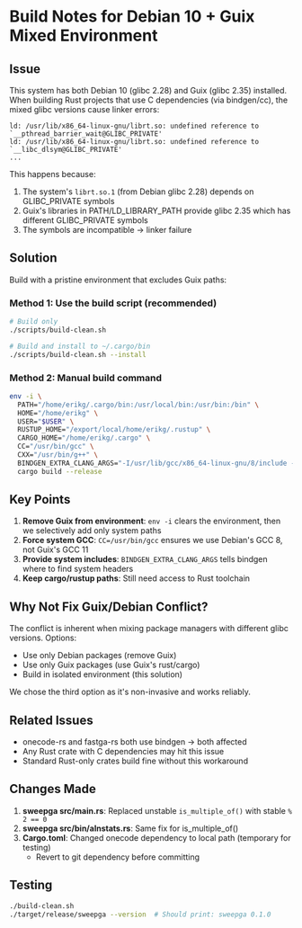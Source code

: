 # Build Notes for Debian 10 + Guix Mixed Environment

## Issue

This system has both Debian 10 (glibc 2.28) and Guix (glibc 2.35) installed. When building Rust projects that use C dependencies (via bindgen/cc), the mixed glibc versions cause linker errors:

```
ld: /usr/lib/x86_64-linux-gnu/librt.so: undefined reference to `__pthread_barrier_wait@GLIBC_PRIVATE'
ld: /usr/lib/x86_64-linux-gnu/librt.so: undefined reference to `__libc_dlsym@GLIBC_PRIVATE'
...
```

This happens because:
1. The system's `librt.so.1` (from Debian glibc 2.28) depends on GLIBC_PRIVATE symbols
2. Guix's libraries in PATH/LD_LIBRARY_PATH provide glibc 2.35 which has different GLIBC_PRIVATE symbols
3. The symbols are incompatible → linker failure

## Solution

Build with a pristine environment that excludes Guix paths:

### Method 1: Use the build script (recommended)

```bash
# Build only
./scripts/build-clean.sh

# Build and install to ~/.cargo/bin
./scripts/build-clean.sh --install
```

### Method 2: Manual build command

```bash
env -i \
  PATH="/home/erikg/.cargo/bin:/usr/local/bin:/usr/bin:/bin" \
  HOME="/home/erikg" \
  USER="$USER" \
  RUSTUP_HOME="/export/local/home/erikg/.rustup" \
  CARGO_HOME="/home/erikg/.cargo" \
  CC="/usr/bin/gcc" \
  CXX="/usr/bin/g++" \
  BINDGEN_EXTRA_CLANG_ARGS="-I/usr/lib/gcc/x86_64-linux-gnu/8/include -I/usr/local/include -I/usr/lib/gcc/x86_64-linux-gnu/8/include-fixed -I/usr/include/x86_64-linux-gnu -I/usr/include" \
  cargo build --release
```

## Key Points

1. **Remove Guix from environment**: `env -i` clears the environment, then we selectively add only system paths
2. **Force system GCC**: `CC=/usr/bin/gcc` ensures we use Debian's GCC 8, not Guix's GCC 11
3. **Provide system includes**: `BINDGEN_EXTRA_CLANG_ARGS` tells bindgen where to find system headers
4. **Keep cargo/rustup paths**: Still need access to Rust toolchain

## Why Not Fix Guix/Debian Conflict?

The conflict is inherent when mixing package managers with different glibc versions. Options:
- Use only Debian packages (remove Guix)
- Use only Guix packages (use Guix's rust/cargo)
- Build in isolated environment (this solution)

We chose the third option as it's non-invasive and works reliably.

## Related Issues

- onecode-rs and fastga-rs both use bindgen → both affected
- Any Rust crate with C dependencies may hit this issue
- Standard Rust-only crates build fine without this workaround

## Changes Made

1. **sweepga src/main.rs**: Replaced unstable `is_multiple_of()` with stable `% 2 == 0`
2. **sweepga src/bin/alnstats.rs**: Same fix for is_multiple_of()
3. **Cargo.toml**: Changed onecode dependency to local path (temporary for testing)
   - Revert to git dependency before committing

## Testing

```bash
./build-clean.sh
./target/release/sweepga --version  # Should print: sweepga 0.1.0
```
